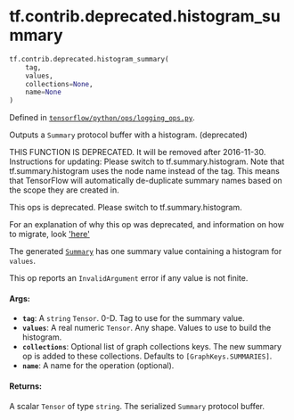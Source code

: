 <div itemscope itemtype="http://developers.google.com/ReferenceObject">
<meta itemprop="name" content="tf.contrib.deprecated.histogram_summary" />
</div>

# tf.contrib.deprecated.histogram_summary

``` python
tf.contrib.deprecated.histogram_summary(
    tag,
    values,
    collections=None,
    name=None
)
```



Defined in [`tensorflow/python/ops/logging_ops.py`](https://www.tensorflow.org/code/tensorflow/python/ops/logging_ops.py).

Outputs a `Summary` protocol buffer with a histogram. (deprecated)

THIS FUNCTION IS DEPRECATED. It will be removed after 2016-11-30.
Instructions for updating:
Please switch to tf.summary.histogram. Note that tf.summary.histogram uses the node name instead of the tag. This means that TensorFlow will automatically de-duplicate summary names based on the scope they are created in.

This ops is deprecated. Please switch to tf.summary.histogram.

For an explanation of why this op was deprecated, and information on how to
migrate, look ['here'](https://github.com/tensorflow/tensorflow/blob/master/tensorflow/contrib/deprecated/__init__.py)

The generated
[`Summary`](https://www.tensorflow.org/code/tensorflow/core/framework/summary.proto)
has one summary value containing a histogram for `values`.

This op reports an `InvalidArgument` error if any value is not finite.

#### Args:

* <b>`tag`</b>: A `string` `Tensor`. 0-D.  Tag to use for the summary value.
* <b>`values`</b>: A real numeric `Tensor`. Any shape. Values to use to
    build the histogram.
* <b>`collections`</b>: Optional list of graph collections keys. The new summary op is
    added to these collections. Defaults to `[GraphKeys.SUMMARIES]`.
* <b>`name`</b>: A name for the operation (optional).


#### Returns:

A scalar `Tensor` of type `string`. The serialized `Summary` protocol
buffer.